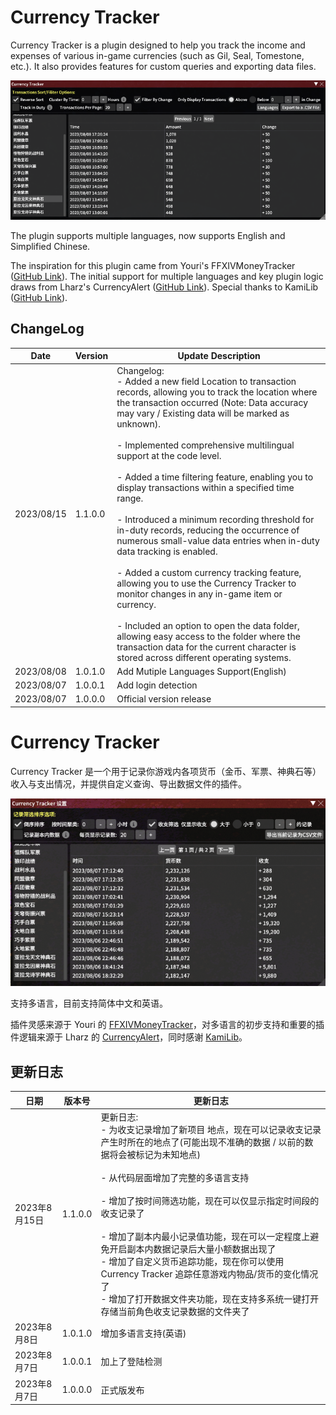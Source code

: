 # Currency Tracker

Currency Tracker is a plugin designed to help you track the income and expenses of various in-game currencies (such as Gil, Seal, Tomestone, etc.). It also provides features for custom queries and exporting data files.

![Currency Tracker2](https://raw.githubusercontent.com/AtmoOmen/CurrencyTracker/master/Assets/img2.png)

The plugin supports multiple languages, now supports English and Simplified Chinese.

The inspiration for this plugin came from Youri's FFXIVMoneyTracker ([GitHub Link](https://github.com/yschuurmans/FFXIVMoneyTracker)). The initial support for multiple languages and key plugin logic draws from Lharz's CurrencyAlert ([GitHub Link](https://github.com/Lharz/xiv-currency-alert)). Special thanks to KamiLib ([GitHub Link](https://github.com/MidoriKami/KamiLib)).

## ChangeLog

| Date       | Version | Update Description                                           |
| ---------- | ------- | ------------------------------------------------------------ |
| 2023/08/15 | 1.1.0.0 | Changelog:<br/>- Added a new field Location to transaction records, allowing you to track the location where the transaction occurred (Note: Data accuracy may vary / Existing data will be marked as unknown).<br/><br/>- Implemented comprehensive multilingual support at the code level.<br/><br/>- Added a time filtering feature, enabling you to display transactions within a specified time range.<br/><br/>- Introduced a minimum recording threshold for in-duty records, reducing the occurrence of numerous small-value data entries when in-duty data tracking is enabled.<br/><br/>- Added a custom currency tracking feature, allowing you to use the Currency Tracker to monitor changes in any in-game item or currency.<br/><br/>- Included an option to open the data folder, allowing easy access to the folder where the transaction data for the current character is stored across different operating systems. |
| 2023/08/08 | 1.0.1.0 | Add Mutiple Languages Support(English)                       |
| 2023/08/07 | 1.0.0.1 | Add login detection                                          |
| 2023/08/07 | 1.0.0.0 | Official version release                                     |

# Currency Tracker

Currency Tracker 是一个用于记录你游戏内各项货币（金币、军票、神典石等）收入与支出情况，并提供自定义查询、导出数据文件的插件。

![Currency Tracker1](https://raw.githubusercontent.com/AtmoOmen/CurrencyTracker/master/Assets/img1.png)

支持多语言，目前支持简体中文和英语。

插件灵感来源于 Youri 的 [FFXIVMoneyTracker](https://github.com/yschuurmans/FFXIVMoneyTracker)，对多语言的初步支持和重要的插件逻辑来源于 Lharz 的 [CurrencyAlert](https://github.com/Lharz/xiv-currency-alert)，同时感谢 [KamiLib](https://github.com/MidoriKami/KamiLib)。

## 更新日志

| 日期          | 版本号      | 更新日志                   |
|---------------|-------------|----------------------------|
| 2023年8月15日 | 1.1.0.0 | 更新日志:<br/>- 为收支记录增加了新项目 地点，现在可以记录收支记录产生时所在的地点了(可能出现不准确的数据 / 以前的数据将会被标记为未知地点)<br/><br/>- 从代码层面增加了完整的多语言支持<br/><br/>- 增加了按时间筛选功能，现在可以仅显示指定时间段的收支记录了<br/><br/>- 增加了副本内最小记录值功能，现在可以一定程度上避免开启副本内数据记录后大量小额数据出现了<br/>- 增加了自定义货币追踪功能，现在你可以使用 Currency Tracker 追踪任意游戏内物品/货币的变化情况了<br/>- 增加了打开数据文件夹功能，现在支持多系统一键打开存储当前角色收支记录数据的文件夹了<br/> |
| 2023年8月8日  | 1.0.1.0     | 增加多语言支持(英语)        |
| 2023年8月7日  | 1.0.0.1     | 加上了登陆检测              |
| 2023年8月7日  | 1.0.0.0     | 正式版发布                 |
